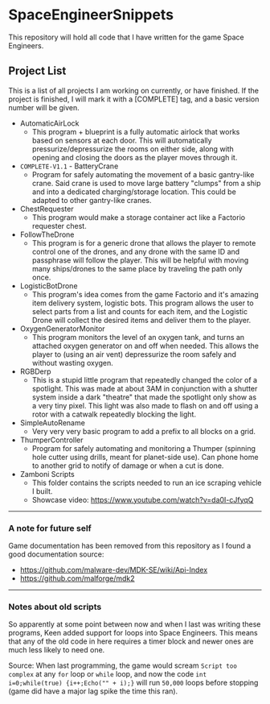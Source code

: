 # SpaceEngineerSnippets
This repository will hold all code that I have written for the game Space Engineers.

## Project List
This is a list of all projects I am working on currently, or have finished.  If the project is finished, I will mark it with a [COMPLETE] tag, and a basic version number will be given.
- AutomaticAirLock
  - This program + blueprint is a fully automatic airlock that works based on sensors at each door.  This will automatically pressurize/depressurize the rooms on either side, along with opening and closing the doors as the player moves through it.
- `COMPLETE-V1.1` - BatteryCrane
  - Program for safely automating the movement of a basic gantry-like crane.  Said crane is used to move large battery "clumps" from a ship and into a dedicated charging/storage location.  This could be adapted to other gantry-like cranes.
- ChestRequester
  - This program would make a storage container act like a Factorio requester chest.
- FollowTheDrone
  - This program is for a generic drone that allows the player to remote control one of the drones, and any drone with the same ID and passphrase will follow the player.  This will be helpful with moving many ships/drones to the same place by traveling the path only once.
- LogisticBotDrone
  - This program's idea comes from the game Factorio and it's amazing item delivery system, logistic bots.  This program allows the user to select parts from a list and counts for each item, and the Logistic Drone will collect the desired items and deliver them to the player.
- OxygenGeneratorMonitor
  - This program monitors the level of an oxygen tank, and turns an attached oxygen generator on and off when needed.  This allows the player to (using an air vent) depressurize the room safely and without wasting oxygen.
- RGBDerp
  - This is a stupid little program that repeatedly changed the color of a spotlight.  This was made at about 3AM in conjunction with a shutter system inside a dark "theatre" that made the spotlight only show as a very tiny pixel.  This light was also made to flash on and off using a rotor with a catwalk repeatedly blocking the light.
- SimpleAutoRename
  - Very very very basic program to add a prefix to all blocks on a grid.
- ThumperController
  - Program for safely automating and monitoring a Thumper (spinning hole cutter using drills, meant for planet-side use).  Can phone home to another grid to notify of damage or when a cut is done.
- Zamboni Scripts
  - This folder contains the scripts needed to run an ice scraping vehicle I built.
  - Showcase video: https://www.youtube.com/watch?v=da0I-cJfyqQ

---

### A note for future self
Game documentation has been removed from this repository as I found a good documentation source:
- https://github.com/malware-dev/MDK-SE/wiki/Api-Index
- https://github.com/malforge/mdk2

---

### Notes about old scripts
So apparently at some point between now and when I last was writing these programs, Keen added support for loops into Space Engineers.  This means that any of the old code in here requires a timer block and newer ones are much less likely to need one.

Source: When last programming, the game would scream `Script too complex` at any `for` loop or `while` loop, and now the code `int i=0;while(true) {i++;Echo("" + i);}` will run `50,000` loops before stopping (game did have a major lag spike the time this ran).
